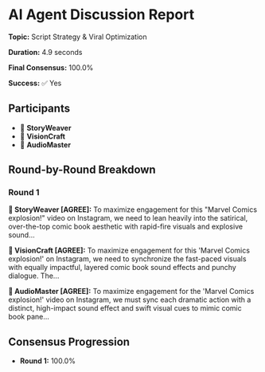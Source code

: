 # AI Agent Discussion Report

**Topic:** Script Strategy & Viral Optimization

**Duration:** 4.9 seconds

**Final Consensus:** 100.0%

**Success:** ✅ Yes

## Participants

- 📝 **StoryWeaver**
- 🎨 **VisionCraft**
- 🎵 **AudioMaster**

## Round-by-Round Breakdown

### Round 1

**📝 StoryWeaver [AGREE]:** To maximize engagement for this "Marvel Comics explosion!" video on Instagram, we need to lean heavily into the satirical, over-the-top comic book aesthetic with rapid-fire visuals and explosive sound...

**🎨 VisionCraft [AGREE]:** To maximize engagement for this 'Marvel Comics explosion!' on Instagram, we need to synchronize the fast-paced visuals with equally impactful, layered comic book sound effects and punchy dialogue. The...

**🎵 AudioMaster [AGREE]:** To maximize engagement for the 'Marvel Comics explosion!' video on Instagram, we must sync each dramatic action with a distinct, high-impact sound effect and swift visual cues to mimic comic book pane...

## Consensus Progression

- **Round 1:** 100.0%
